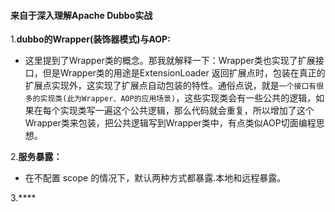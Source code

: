 #### 来自于深入理解Apache Dubbo实战

1.**dubbo的Wrapper(装饰器模式)与AOP:**
- 这里提到了Wrapper类的概念。那我就解释一下：Wrapper类也实现了扩展接口，但是Wrapper类的用途是ExtensionLoader 返回扩展点时，包装在真正的扩展点实现外，这实现了扩展点自动包装的特性。通俗点说，就是```一个接口有很多的实现类(此为Wrapper、AOP的应用场景)```，这些实现类会有一些公共的逻辑，如果在每个实现类写一遍这个公共逻辑，那么代码就会重复，所以增加了这个Wrapper类来包装，把公共逻辑写到Wrapper类中，有点类似AOP切面编程思想。

2.**服务暴露：**
- 在不配置 scope 的情况下，默认两种方式都暴露.本地和远程暴露。

3.****